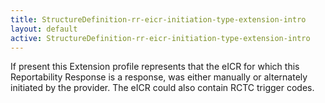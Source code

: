 ```yaml
---
title: StructureDefinition-rr-eicr-initiation-type-extension-intro
layout: default
active: StructureDefinition-rr-eicr-initiation-type-extension-intro
---
```


If present this Extension profile represents that the eICR for which this Reportability Response is a response, was either manually or alternately initiated by the provider. The eICR could also contain RCTC trigger codes.